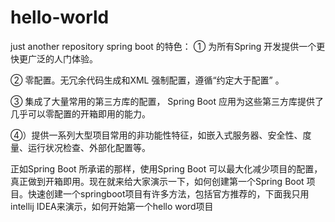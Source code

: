 # hello-world
just another repository
spring boot 的特色：
① 为所有Spring 开发提供一个更快更广泛的人门体验。

② 零配置。无冗余代码生成和XML 强制配置，遵循“约定大于配置” 。

③ 集成了大量常用的第三方库的配置， Spring Boot 应用为这些第三方库提供了几乎可以零配置的开箱即用的能力。

④）提供一系列大型项目常用的非功能性特征，如嵌入式服务器、安全性、度量、运行状况检查、外部化配置等。

   正如Spring Boot 所承诺的那样，使用Spring Boot 可以最大化减少项目的配置， 真正做到开箱即用。现在就来给大家演示一下，如何创建第一个Spring Boot 项目。快速创建一个springboot项目有许多方法，包括官方推荐的，下面我只用intellij IDEA来演示，如何开始第一个hello word项目
